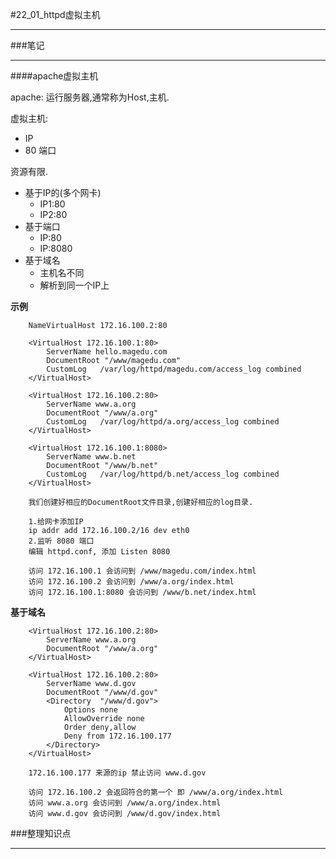 #22_01_httpd虚拟主机

---

###笔记

---

####apache虚拟主机

apache: 运行服务器,通常称为Host,主机.

虚拟主机:

* IP
* 80 端口

资源有限.

* 基于IP的(多个网卡)
	* IP1:80
	* IP2:80
* 基于端口
	* IP:80
	* IP:8080
* 基于域名
	* 主机名不同
	* 解析到同一个IP上 

**示例**
			
		NameVirtualHost	172.16.100.2:80
		
		<VirtualHost 172.16.100.1:80>
			ServerName hello.magedu.com
			DocumentRoot "/www/magedu.com"
			CustomLog	/var/log/httpd/magedu.com/access_log combined
		</VirtualHost>
		
		<VirtualHost 172.16.100.2:80>
			ServerName www.a.org
			DocumentRoot "/www/a.org"
			CustomLog	/var/log/httpd/a.org/access_log combined
		</VirtualHost>
		
		<VirtualHost 172.16.100.1:8080>
			ServerName www.b.net
			DocumentRoot "/www/b.net"
			CustomLog	/var/log/httpd/b.net/access_log combined
		</VirtualHost>

		我们创建好相应的DocumentRoot文件目录,创建好相应的log目录.
		
		1.给网卡添加IP
		ip addr add 172.16.100.2/16 dev eth0
		2.监听 8080 端口
		编辑 httpd.conf, 添加 Listen 8080
		
		访问 172.16.100.1 会访问到 /www/magedu.com/index.html
		访问 172.16.100.2 会访问到 /www/a.org/index.html
		访问 172.16.100.1:8080 会访问到 /www/b.net/index.html
		
**基于域名**

		<VirtualHost 172.16.100.2:80>
			ServerName www.a.org
			DocumentRoot "/www/a.org"
		</VirtualHost>
		
		<VirtualHost 172.16.100.2:80>
			ServerName www.d.gov
			DocumentRoot "/www/d.gov"
			<Directory	"/www/d.gov">
				Options none
				AllowOverride none
				Order deny,allow
				Deny from 172.16.100.177
			</Directory>
		</VirtualHost>
	
		172.16.100.177 来源的ip 禁止访问 www.d.gov
		
		访问 172.16.100.2 会返回符合的第一个 即 /www/a.org/index.html
		访问 www.a.org 会访问到 /www/a.org/index.html
		访问 www.d.gov 会访问到 /www/d.gov/index.html

###整理知识点

---